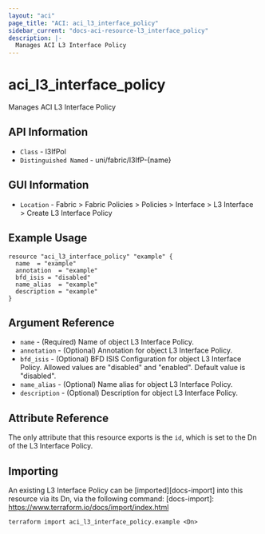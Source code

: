 ```yaml
---
layout: "aci"
page_title: "ACI: aci_l3_interface_policy"
sidebar_current: "docs-aci-resource-l3_interface_policy"
description: |-
  Manages ACI L3 Interface Policy
---
```


# aci_l3_interface_policy #
Manages ACI L3 Interface Policy

## API Information ##
* `Class` - l3IfPol
* `Distinguished Named` - uni/fabric/l3IfP-{name}

## GUI Information ##
* `Location` - Fabric > Fabric Policies > Policies > Interface > L3 Interface > Create L3 Interface Policy

## Example Usage ##

```hcl
resource "aci_l3_interface_policy" "example" {
  name  = "example"
  annotation  = "example"
  bfd_isis = "disabled"
  name_alias  = "example"
  description = "example"
}
```

## Argument Reference ##
* `name` - (Required) Name of object L3 Interface Policy.
* `annotation` - (Optional) Annotation for object L3 Interface Policy.
* `bfd_isis` - (Optional) BFD ISIS Configuration for object L3 Interface Policy. Allowed values are "disabled" and "enabled". Default value is "disabled".
* `name_alias` - (Optional) Name alias for object L3 Interface Policy.
* `description` - (Optional) Description for object L3 Interface Policy.

## Attribute Reference

The only attribute that this resource exports is the `id`, which is set to the
Dn of the L3 Interface Policy.

## Importing ##

An existing L3 Interface Policy can be [imported][docs-import] into this resource via its Dn, via the following command:
[docs-import]: https://www.terraform.io/docs/import/index.html


```
terraform import aci_l3_interface_policy.example <Dn>
```